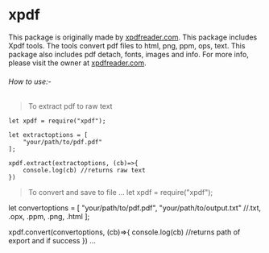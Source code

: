 # xpdf
This package is originally made by [xpdfreader.com](https//:www.xpdfreader.com). This package includes Xpdf tools. The tools convert pdf files to html, png, ppm, ops, text. This package also includes pdf detach, fonts, images and info. For more info, please visit the owner at [xpdfreader.com](https//:www.xpdfreader.com).

###### How to use:-


> To extract pdf to raw text
```
let xpdf = require("xpdf");

let extractoptions = [
    "your/path/to/pdf.pdf"
];

xpdf.extract(extractoptions, (cb)=>{
    console.log(cb) //returns raw text
})
```

> To convert and save to file
...
let xpdf = require("xpdf");

let convertoptions = [
    "your/path/to/pdf.pdf",
    "your/path/to/output.txt" //.txt, .opx, .ppm, .png, .html
];

xpdf.convert(convertoptions, (cb)=>{
    console.log(cb) //returns path of export and if success
})
...